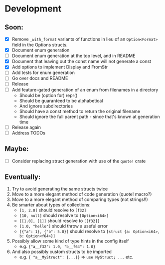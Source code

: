 Development
===

## Soon:

- [x] Remove `_with_format` variants of functions in lieu of an `Option<Format>` field in the Options structs.
- [x] Document enum generation
- [ ] Document enum generation at the top level, and in README
- [x] Document that leaving out the const name will not generate a const
- [x] Add options to implement Display and FromStr
- [ ] Add tests for enum generation
- [ ] Go over docs and README
- [ ] Release
- [ ] Add feature-gated generation of an enum from filenames in a directory
    - Should be (option for) repr(<int-type>)
    - Should be guaranteed to be alphabetical
    - And ignore subdirectories
    - Should have a const method to return the original filename
    - Should ignore the full parent path - since that's known at generation time
- [ ] Release again
- [ ] Address TODOs

## Maybe:
- [ ] Consider replacing struct generation with use of the `quote!` crate


## Eventually:
1.  Try to avoid generating the same structs twice
2.  Move to a more elegant method of code generation (quote! macro?)
3.  Move to a more elegant method of comparing types (not strings!!)
4.  Be smarter about types of collections:
    -   `[1, 2.0]` should resolve to `[f32]`
    -   `[10, null]` should resolve to `[Option<i64>]`
    -   `[[1.0], [1]]` should resolve to `[[f32]]`
    -   `[1.0, "hello"]` should throw a useful error
    -   `[{"a": 1}, {"b": 5.0}]` should resolve to `[struct {a: Option<i64>, b: Option<f64>}]`
5.  Possibly allow some kind of type hints in the config itself
    -   e.g. `{"a__f32": 1.0, "b__f64": 1.0}`
6.  And also possibly custom structs to be imported
    -   e.g. `{ "a__MyStruct": {...}}` => `use MyStruct; ...` etc.
